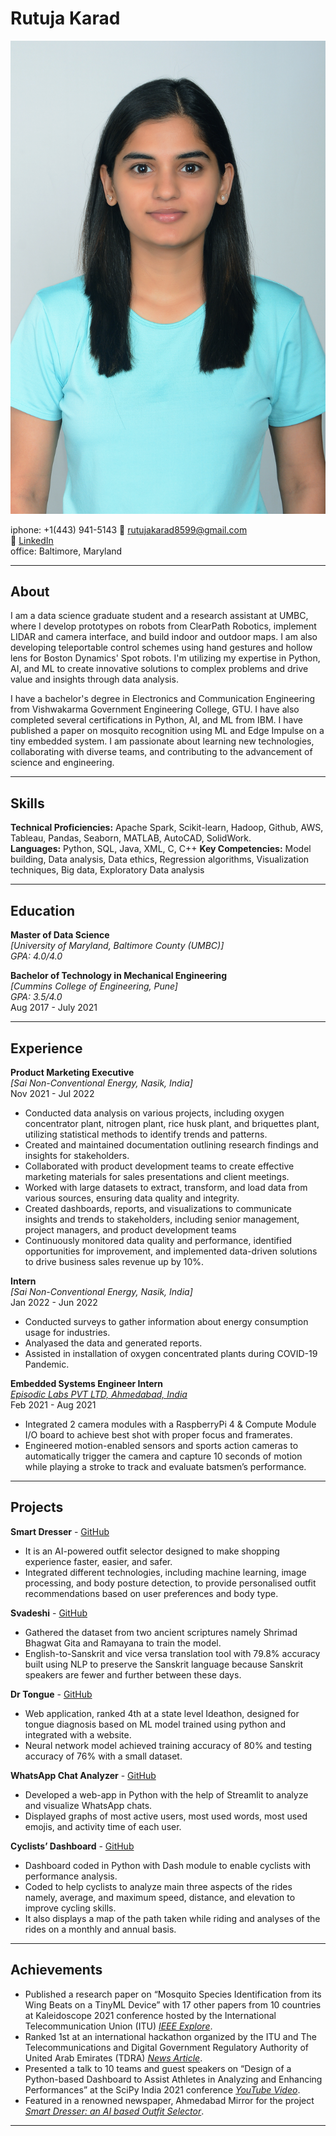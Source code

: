 # Rutuja Karad

![Rutuja Karad](https://github.com/RUTUJA8599/UMBC-DATA606-FALL2023-TUESDAY/blob/main/DSC_5886.jpg)

iphone: +1(443) 941-5143 
📧 rutujakarad8599@gmail.com  
🔗 [LinkedIn](https://www.linkedin.com/in/rutuja-karad/)  
office: Baltimore, Maryland 

---
## About  
I am a data science graduate student and a research assistant at UMBC, where I develop prototypes on robots from ClearPath Robotics, implement LIDAR and camera interface, and build indoor and outdoor maps. I am also developing teleportable control schemes using hand gestures and hollow lens for Boston Dynamics' Spot robots. I'm utilizing my expertise in Python, AI, and ML to create innovative solutions to complex problems and drive value and insights through data analysis.

I have a bachelor's degree in Electronics and Communication Engineering from Vishwakarma Government Engineering College, GTU. I have also completed several certifications in Python, AI, and ML from IBM. I have published a paper on mosquito recognition using ML and Edge Impulse on a tiny embedded system. I am passionate about learning new technologies, collaborating with diverse teams, and contributing to the advancement of science and engineering.

---

## Skills
**Technical Proficiencies:** Apache Spark, Scikit-learn, Hadoop, Github, AWS, Tableau, Pandas, Seaborn, MATLAB,
                             AutoCAD, SolidWork.  
**Languages:** Python, SQL, Java, XML, C, C++
**Key Competencies:** Model building, Data analysis, Data ethics, Regression algorithms, Visualization techniques, Big
                      data, Exploratory Data analysis

---
## Education
**Master of Data Science**  
*[University of Maryland, Baltimore County (UMBC)]*  
*GPA: 4.0/4.0*  

**Bachelor of Technology in Mechanical Engineering**  
*[Cummins College of Engineering, Pune]*  
*GPA: 3.5/4.0*  
Aug 2017 - July 2021  

---

## Experience
**Product Marketing Executive**  
*[Sai Non-Conventional Energy, Nasik, India]*  
Nov 2021 - Jul 2022
- Conducted data analysis on various projects, including oxygen concentrator plant, nitrogen plant, rice husk plant, and
  briquettes plant, utilizing statistical methods to identify trends and patterns.
- Created and maintained documentation outlining research findings and insights for stakeholders.
- Collaborated with product development teams to create effective marketing materials for sales presentations and client
  meetings.
- Worked with large datasets to extract, transform, and load data from various sources, ensuring data quality and
  integrity.
- Created dashboards, reports, and visualizations to communicate insights and trends to stakeholders, including senior
  management, project managers, and product development teams
- Continuously monitored data quality and performance, identified opportunities for improvement, and implemented
  data-driven solutions to drive business sales revenue up by 10%.

**Intern**  
*[Sai Non-Conventional Energy, Nasik, India]*  
Jan 2022 - Jun 2022  
- Conducted surveys to gather information about energy consumption usage for industries.
- Analyased the data and generated reports.
- Assisted in installation of oxygen concentrated plants during COVID-19 Pandemic.

**Embedded Systems Engineer Intern**  
*[Episodic Labs PVT LTD, Ahmedabad, India](https://www.bemrr.com/)*  
Feb 2021 - Aug 2021  
- Integrated 2 camera modules with a RaspberryPi 4 & Compute Module I/O board to achieve best shot with proper focus and framerates.
- Engineered motion-enabled sensors and sports action cameras to automatically trigger the camera and capture 10 seconds of motion while playing a stroke to track and evaluate batsmen’s performance.

---

## Projects  
**Smart Dresser** - [GitHub](https://github.com/Ommakwana/SmartDresser)  
- It is an AI-powered outfit selector designed to make shopping experience faster, easier, and safer.
- Integrated different technologies, including machine learning, image processing, and body posture detection, to provide personalised outfit recommendations based on user preferences and body type.

**Svadeshi** - [GitHub](https://github.com/HarshShroff/Svadeshi)
- Gathered the dataset from two ancient scriptures namely Shrimad Bhagwat Gita and Ramayana to train the model.
- English-to-Sanskrit and vice versa translation tool with 79.8% accuracy built using NLP to preserve the Sanskrit language because Sanskrit speakers are fewer and further between these days.


**Dr Tongue** - [GitHub](https://github.com/HarshShroff/Dr_Tongue)
- Web application, ranked 4th at a state level Ideathon, designed for tongue diagnosis based on ML model trained using python and integrated with a website.
- Neural network model achieved training accuracy of 80% and testing accuracy of 76% with a small dataset.


**WhatsApp Chat Analyzer** - [GitHub](https://github.com/HarshShroff/WhatsApp-Chat-Analyzer)
- Developed a web-app in Python with the help of Streamlit to analyze and visualize WhatsApp chats.
- Displayed graphs of most active users, most used words, most used emojis, and activity time of each user.


**Cyclists’ Dashboard** - [GitHub](https://github.com/HarshShroff/Dash4Athletes)
- Dashboard coded in Python with Dash module to enable cyclists with performance analysis.
- Coded to help cyclists to analyze main three aspects of the rides namely, average, and maximum speed,  distance, and elevation to improve cycling skills.
- It also displays a map of the path taken while riding and analyses of the rides on a monthly and annual basis. 


---

## Achievements
- Published a research paper on “Mosquito Species Identification from its Wing Beats on a TinyML Device” with 17 other papers from 10 countries at Kaleidoscope 2021 conference hosted by the International Telecommunication  Union (ITU) *[IEEE Explore](https://ieeexplore.ieee.org/document/9662116)*.
- Ranked 1st at an international hackathon organized by the ITU and The Telecommunications and Digital Government Regulatory  Authority  of  United  Arab  Emirates  (TDRA) *[News Article](https://ahmedabadmirror.com/city-engg-student-tops-in-hackathon/81819197.html)*.
- Presented a talk to 10 teams and guest speakers on “Design of a Python-based Dashboard to Assist Athletes in Analyzing and Enhancing Performances” at the SciPy India 2021 conference *[YouTube Video](https://www.youtube.com/watch?v=gvnl0ZfR4DM&ab_channel=KiranTrivedi)*.
- Featured in a renowned newspaper, Ahmedabad Mirror for the project *[Smart Dresser: an AI based Outfit Selector](https://ahmedabadmirror.com/covid-innovation-by-vgec-students/81801558.html)*.


---
